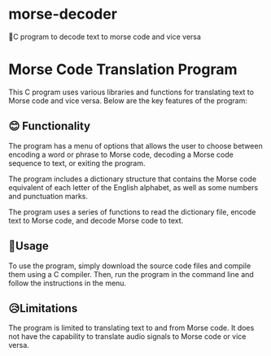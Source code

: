 # morse-decoder
🔄C program to decode text to morse code and vice versa
# Morse Code Translation Program

This C program uses various libraries and functions for translating text to Morse code and vice versa. Below are the key features of the program:

## 😊 Functionality

The program has a menu of options that allows the user to choose between encoding a word or phrase to Morse code, decoding a Morse code sequence to text, or exiting the program.

The program includes a dictionary structure that contains the Morse code equivalent of each letter of the English alphabet, as well as some numbers and punctuation marks.

The program uses a series of functions to read the dictionary file, encode text to Morse code, and decode Morse code to text.

## 🤔Usage

To use the program, simply download the source code files and compile them using a C compiler. Then, run the program in the command line and follow the instructions in the menu.

## 😥Limitations

The program is limited to translating text to and from Morse code. It does not have the capability to translate audio signals to Morse code or vice versa.
